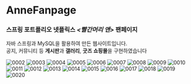 # AnneFanpage
### 스프링 포트폴리오 넷플릭스 *&lt;빨간머리 앤>* 팬페이지

자바 스프링과 MySQL을 활용하여 만든 웹사이트입니다. <br>
공지, 커뮤니티 등 **게시판**과 **갤러리**, **굿즈 쇼핑몰**을 구현하였습니다 

![0002](https://user-images.githubusercontent.com/77972476/127870679-f8541648-8e12-492e-af0d-1ff1e73fd747.jpg)
![0003](https://user-images.githubusercontent.com/77972476/127870682-159178db-c702-445b-a66d-1ac530527fbe.jpg)
![0004](https://user-images.githubusercontent.com/77972476/127870692-a34bbbf8-cee4-4614-aa90-338c7b00ea4a.jpg)
![0005](https://user-images.githubusercontent.com/77972476/127870696-d4f2684c-730d-49a6-9254-2df577a5cd53.jpg)
![0006](https://user-images.githubusercontent.com/77972476/127870706-af0c139d-27c6-4e6a-b09e-a2abc63d18b8.jpg)
![0007](https://user-images.githubusercontent.com/77972476/127870711-483e5922-0c34-40bf-b4b6-dcfe6f9d9c9b.jpg)
![0008](https://user-images.githubusercontent.com/77972476/127870714-1d6b90f8-79ed-4ab0-b005-280ad2801e67.jpg)
![0009](https://user-images.githubusercontent.com/77972476/127870718-b55928d7-22d4-4fb9-8869-6aac0a9f4c04.jpg)
![0010](https://user-images.githubusercontent.com/77972476/127870727-80b07377-4b25-4b1c-a597-94af95fdb389.jpg)
![0011](https://user-images.githubusercontent.com/77972476/127870734-3a28dc2e-b876-4365-8680-40130d68af11.jpg)
![0012](https://user-images.githubusercontent.com/77972476/127870738-6cacdafc-be95-42e4-a3cf-7cfe21538302.jpg)
![0013](https://user-images.githubusercontent.com/77972476/127870741-6ab877d8-0c92-411d-bb0a-8e26c64d3c65.jpg)
![0014](https://user-images.githubusercontent.com/77972476/127870748-01d5c897-830c-4eed-9ba2-26cfeaaad2c5.jpg)
![0015](https://user-images.githubusercontent.com/77972476/127870751-34c77d5a-09d1-4dad-89ea-4a484819f975.jpg)
![0016](https://user-images.githubusercontent.com/77972476/127870761-bb9920f8-cebe-4824-93a4-fc1eccef69c5.jpg)
![0017](https://user-images.githubusercontent.com/77972476/127870771-23c2674d-8800-4266-b810-f3f0d0360cf4.jpg)
![0018](https://user-images.githubusercontent.com/77972476/127870778-85cfa473-3e70-4721-ba9e-e033f26e1e88.jpg)
![0019](https://user-images.githubusercontent.com/77972476/127870779-11e21572-1d29-4fb6-a0be-e1b6a5ed51a2.jpg)
![0020](https://user-images.githubusercontent.com/77972476/127870784-d7b947f6-eacd-4b15-9eb1-92bb92ba843f.jpg)

